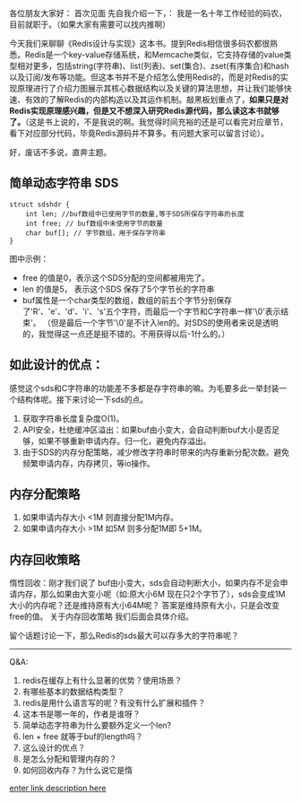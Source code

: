 各位朋友大家好：
    首次见面 先自我介绍一下，：
	我是一名十年工作经验的码农，目前就职于。（如果大家有需要可以找内推啊）
      
今天我们来聊聊《Redis设计与实现》这本书。提到Redis相信很多码农都很熟悉。Redis是一个key-value存储系统，和Memcache类似，它支持存储的value类型相对更多，包括string(字符串)、list(列表)、set(集合)、zset(有序集合)和hash 以及订阅/发布等功能。但这本书并不是介绍怎么使用Redis的，而是对Redis的实现原理进行了介绍力图展示其核心数据结构以及关键的算法思想，并让我们能够快速、有效的了解Redis的内部构造以及其运作机制。敲黑板划重点了，**如果只是对Redis实现原理感兴趣，但是又不想深入研究Redis源代码，那么读这本书就够了。**（这是书上说的，不是我说的啊。我觉得时间充裕的还是可以看完对应章节，看下对应部分代码，毕竟Redis源码并不算多。有问题大家可以留言讨论）。

好，废话不多说，直奔主题。
      

## 简单动态字符串 SDS 
```
struct sdshdr {
	int len; //buf数组中已使用字节的数量,等于SDS所保存字符串的长度
	int free; // buf数组中未使用字节的数量
	char buf[]; // 字节数组，用于保存字符串
}
```

图中示例：

 - free 的值是0，表示这个SDS分配的空间都被用完了。
 - len 的值是5， 表示这个SDS 保存了5个字节长的字符串
 - buf属性是一个char类型的数组，数组的前五个字节分别保存了'R'、'e'、'd'、'i'、's'五个字符，而最后一个字节和C字符串一样'\0'表示结束'。
（但是最后一个字节'\0'是不计入len的。对SDS的使用者来说是透明的，我觉得这一点还是挺不错的。不用获得以后-1什么的。）



## 如此设计的优点：
感觉这个sds和C字符串的功能差不多都是存字符串的嘛。为毛要多此一举封装一个结构体呢。接下来讨论一下sds的点。

 1. 获取字符串长度复杂度O(1)。
 2. API安全，杜绝缓冲区溢出：如果buf由小变大，会自动判断buf大小是否足够，如果不够重新申请内存。归一化，避免内存溢出。
 3. 由于SDS的内存分配策略，减少修改字符串时带来的内存重新分配次数。避免频繁申请内存，内存拷贝，等io操作。


## 内存分配策略
 1. 如果申请内存大小 <1M 则直接分配1M内存。
 2. 如果申请内存大小 >1M 如5M 则多分配1M即 5+1M。

## 内存回收策略
惰性回收：刚才我们说了 buf由小变大，sds会自动判断大小，如果内存不足会申请内存，那么如果由大变小呢（如:原大小6M 现在只2个字节了），sds会变成1M大小的内存呢？还是维持原有大小64M呢？ 答案是维持原有大小，只是会改变free的值。
关于内存回收策略 我们后面会具体介绍。

留个话题讨论一下，那么Redis的sds最大可以存多大的字符串呢？
    


-----------------
Q&A:

1. redis在缓存上有什么显著的优势？使用场景？
2. 有哪些基本的数据结构类型？
3. redis是用什么语言写的呢？有没有什么扩展和插件？
3. 这本书是哪一年的，作者是谁呀？
4. 简单动态字符串为什么要额外定义一个len?
5. len + free 就等于buf的length吗？
6. 这么设计的优点？
7. 是怎么分配和管理内存的？
8. 如何回收内存？为什么说它是惰


[enter link description here](https://redis.io/topics/data-types)
    
<!--stackedit_data:
eyJoaXN0b3J5IjpbMjM0NzEzNzQ2LDgzMzgwNDYyOSwtMTE5OD
QwNTc5Nl19
-->